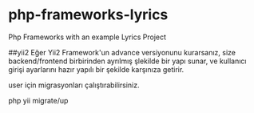 # php-frameworks-lyrics
Php Frameworks with an example Lyrics Project


##yii2
Eğer Yii2 Framework'un advance versiyonunu kurarsanız, size backend/frontend birbirinden ayrılmış şlekilde bir yapı sunar, ve kullanıcı girişi ayarlarını hazır yapılı bir şekilde karşınıza getirir.


user için migrasyonları çalıştırabilirsiniz.

php yii migrate/up


